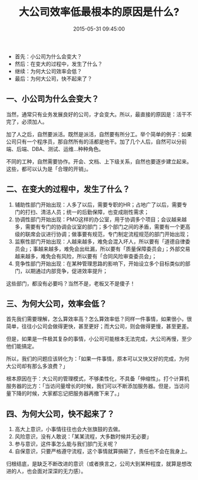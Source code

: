 ﻿---
layout: post
title:  "大公司效率低最根本的原因是什么?"
date:   2015-05-31 09:45:00
categories: Thinking IT
tags: Management
comments: true
---

* 首先：小公司为什么会变大？
* 然后：在变大的过程中，发生了什么？
* 继续：为何大公司效率会低？
* 最后：为何大公司，快不起来了？

## 一、小公司为什么会变大？

当然，通常只有业务发展良好的公司，才会变大。所以，最直接的原因是：活干不完了，必须加人。

加了人之后，自然要派活。既然是派活，自然要有所分工。举个简单的例子：如果公司只有一个程序员，那自然所有的活都是他干。加了几个人后，自然可以分前端、后端、DBA、测试、运维...种种角色。

不同的工种，自然需要协作。开会、文档、上下级关系，自然也要逐步建立起来。这些，都可以认为是「合理的开销」。

## 二、在变大的过程中，发生了什么？

1. 辅助性部门开始出现：人多了以后，需要专职的HR；占地广了以后，需要专门的打扫、清洁人员；统一的后勤保障，也变成刚性需求；
2. 协调性部门开始出现：PMO这样的办公室，用于协调多个项目；会议越来越多，需要有专门的协调会议室的部门；多个部门之间的矛盾，需要有一个更高级的联席会议进行协调；做事要有规范，专门制定流程规范的部门开始出现；
3. 监察性部门开始出现：人越来越多，难免会混入坏人，所以要有「道德自律委员会」；事越来越多，难免会出纰漏，所以要有「质量保障委员会」；外部交易越来越多，难免会有风险，所以要有「合同风险审查委员会」；
4. 竞争性部门开始出现：在某种管理思路的影响下，开始设立多个目标类似的部门，以期通过内部竞争，促进效率提升；

这些部门，都没有必要吗？当然不是，老板又不是傻子！

## 三、为何大公司，效率会低？

首先我们需要理解，怎么算效率高？怎么算效率低？同样一件事情，如果很小，很简单，往往小公司会做得更快，甚至更好；而大公司，则会做得更慢，甚至更差。

但是，如果是一件极其复杂的事情，小公司可能根本无法完成，大公司再慢，至少他们能搞定。

所以，我们的问题应该转化为：「如果一件事情，原本可以又快又好的完成，为何大公司却有那么多浪费？」

根本原因在于：大公司的管理模式，不够柔性化，不具备「伸缩性」。打个计算机服务器的比方：「当访问量增长的时候，我们可以不断添加服务器。但是，当访问量下降的时候，大家都忘记把服务器再撤下来了。」

## 四、为何大公司，快不起来了？

1. 高大上意识，小事情往往也会大张旗鼓的去做。
2. 风险意识，没有人敢说：「某某流程，大多数时候并无必要」
3. 参与意识，这件事怎么能与我们部门无关呢？
4. 自保意识，只要严格遵守流程，这个事情就算搞砸了，责任也不会在我身上。

归根结底，是缺乏不断改进的意识（或者换言之，公司大到某种程度，就算是想改进的人，也会面对深深的无力感）。
 